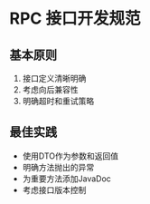 # RPC 接口开发规范

## 基本原则
1. 接口定义清晰明确
2. 考虑向后兼容性
3. 明确超时和重试策略

## 最佳实践
- 使用DTO作为参数和返回值
- 明确方法抛出的异常
- 为重要方法添加JavaDoc
- 考虑接口版本控制